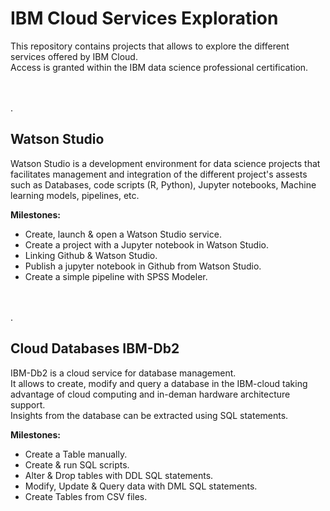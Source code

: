 # IBM Cloud Services Exploration

This repository contains projects that allows to explore the different services offered by IBM Cloud.  
Access is granted within the IBM data science professional certification.

\
\
.
## Watson Studio
Watson Studio is a development environment for data science projects that facilitates management and integration of the different project's assests such as Databases, code scripts (R, Python), Jupyter notebooks, Machine learning models, pipelines, etc.

**Milestones:**
* Create, launch & open a Watson Studio service.
* Create a project with a Jupyter notebook in Watson Studio.
* Linking Github & Watson Studio.
* Publish a jupyter notebook in Github from Watson Studio.
* Create a simple pipeline with SPSS Modeler.  

\
\
.  
## Cloud Databases IBM-Db2
IBM-Db2 is a cloud service for database management.  
It allows to create, modify and query a database in the IBM-cloud taking advantage of cloud computing and in-deman hardware architecture support.  
Insights from the database can be extracted using SQL statements.  

**Milestones:**
* Create a Table manually.  
* Create & run SQL scripts.
* Alter & Drop tables with DDL SQL statements.  
* Modify, Update & Query data with DML SQL statements.  
* Create Tables from CSV files.

